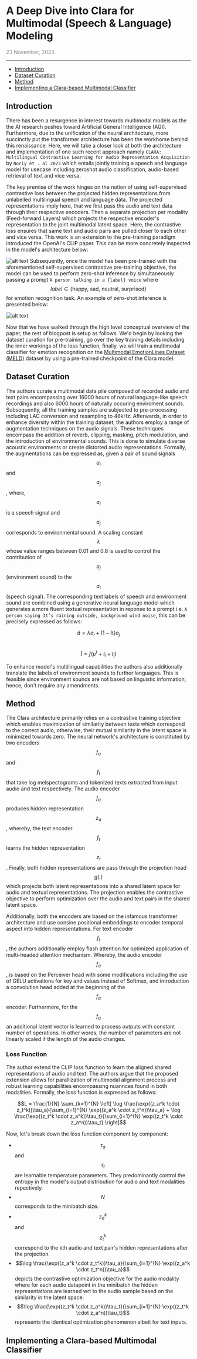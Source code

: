<link href="styles.css" rel="stylesheet"/>
<link rel="stylesheet" href="https://cdn.jsdelivr.net/npm/katex@0.10.2/dist/katex.min.css" integrity="sha384-yFRtMMDnQtDRO8rLpMIKrtPCD5jdktao2TV19YiZYWMDkUR5GQZR/NOVTdquEx1j" crossorigin="anonymous">
<script defer src="https://cdn.jsdelivr.net/npm/katex@0.10.2/dist/katex.min.js" integrity="sha384-9Nhn55MVVN0/4OFx7EE5kpFBPsEMZxKTCnA+4fqDmg12eCTqGi6+BB2LjY8brQxJ" crossorigin="anonymous"></script>
<script defer src="https://cdn.jsdelivr.net/npm/katex@0.10.2/dist/contrib/auto-render.min.js" integrity="sha384-kWPLUVMOks5AQFrykwIup5lo0m3iMkkHrD0uJ4H5cjeGihAutqP0yW0J6dpFiVkI" crossorigin="anonymous" onload="renderMathInElement(document.body);"></script>

# A Deep Dive into Clara for Multimodal (Speech & Language) Modeling
<p style="opacity: 0.5;">23 November, 2023</p>
<hr>

- [Introduction](#introduction)
- [Dataset Curation](#dataset-curation)
- [Method](#dataset-curation)
- [Implementing a Clara-based Multimodal Classifier](#implementing-a-clara-based-multimodal-classifier)


## Introduction
There has been a resurgence in interest towards multimodal models as the the AI research pushes toward Artificial General Intelligence (AGI). Furthermore, due to the unification of the neural architecture, more succinctly put the transformer architecture has been the workhorse behind this renaissance. Here, we will take a closer look at both the architecture and implementation of one such recent approach namely ```CLARA: Multilingual Contrastive Learning for
Audio Representation Acquisition``` by `Noriy et . al 2023` which entails jointly training a speech and language model for usecase including zeroshot audio classification, audio-based retrieval of text and vice versa. 

The key premise of the work hinges on the notion of using self-supervised contrastive loss between the projected hidden representations from unlabelled multilingual speech and language data. The projected representations imply here, that we first pass the audio and text data through their respective encoders. Then a separate projection per modality (Feed-forward Layers) which projects the respective encoder's representation to the joint multimodal latent space. Here, the contrastive loss ensures that same text and audio pairs are pulled closer to each other and vice versa. This work is an extension to the pre-training paradigm introduced the OpenAI's CLIP paper. This can be more concretely inspected in the model's architecture below:

![alt text](/media/clara-multimodal-classifier/architecture.png "Clara Architecture")
Subsequently, once the model has been pre-trained with the aforementioned self-supervised contrastive pre-training objective, the model can be used to perform zero-shot inference by simultaneously passing a prompt `A person talking in a {label} voice` where $$label \in \{ \text{happy, sad, neutral, surprised} \}$$ for emotion recognition task. An example of zero-shot inference is presented below:

![alt text](/media/clara-multimodal-classifier/zeroshot.png "Clara Zeroshot Inference")

Now that we have walked through the high level conceptual overview of the paper, the rest of blogpost is setup as follows. We'd begin by looking the dataset curation for pre-training, go over the key training details including the inner workings of the loss function, finally, we will train a multimodal classifier for emotion recognition on the [Multimodal EmotionLines Dataset (MELD)](https://www.kaggle.com/datasets/zaber666/meld-dataset/data) dataset by using a pre-trained checkpoint of the Clara model.

## Dataset Curation
The authors curate a multimodal data pile composed of recorded audio and text pairs encompassing over 16000 hours of natural language-like speech recordings and also 6000 hours of naturally occuring enviroment sounds. Subsequently, all the training samples are subjected to pre-processing including LAC conversion and resampling to 48kHz. Afterwards, in order to enhance diversity within the training dataset, the authors employ a range of augmentation techniques on the audio signals. These techniques encompass the addition of reverb, clipping, masking, pitch modulation, and the introduction of environmental sounds. This is done to simulate diverse acoustic environments or create distorted audio representations. Formally, the augmentations can be expressed as, given a pair of sound signals $$a_i$$ and $$a_j$$, where, $$a_i$$ is a speech signal and $$a_j$$ corresponds to environmental sound. A scaling constant $$\lambda$$ whose value ranges between  0.01 and 0.8 is used to control the contribution of $$a_j$$ (environment sound) to the $$a_i$$ (speech signal). The corresponding text labels of speech and environment sound are combined using a generative neural language model which generates a more fluent textual representation in reponse to a prompt i.e. `A person saying It’s raining outside, background wind noise`, this can be precisely expressed as follows:

$$\hat{a} = \lambda a_i + (1 - \lambda) a_j$$ <br/>
$$\hat{t} = f(p^t + t_i + t_j)$$

To enhance model's multilingual capabilities the authors also additionally translate the labels of environment sounds to further languages. This is feasible since environment sounds are not based on linguistic information, hence, don't require any amendments.
## Method
The Clara architecture primarily relies on a contrastive training objective which enables maximization of similarity between texts which correspond to the correct audio, otherwise, their mutual similarity in the latent space is minimized towards zero. The neural network's architecture is constituted by two encoders $$f_a$$ and $$f_t$$ that take log melspectograms and tokenized texts extracted from input audio and text respectively. The audio encoder $$f_a$$ produces hidden representation $$z_a$$, whereby, the text encoder $$f_t$$ learns the hidden representation $$z_t$$. Finally, both hidden representations are pass through the projection head $$g(.)$$ which projects both latent representations into a shared latent space for audio and textual representations. The projection enables the contrastive objective to perform optimization over the audio and text pairs in the shared latent space.

Additionally, both the encoders are based on the infamous transformer architecture and use consine positional embeddings to encoder temporal aspect into hidden representations. For text encoder $$f_t$$, the authors additionally employ flash attention for optimized application of multi-headed attention mechanism. Whereby, the audio encoder $$f_a$$, is based on the Perceiver head with some modifications including the use of GELU activations for key and values instead of Softmax, and introduction a convolution head added at the beginning of the $$f_a$$ encoder. Furthermore, for the $$f_a$$ an additional latent vector is learned to process outputs with constant number of operations. In other words, the number of parameters are not linearly scaled if the length of the audio changes.

### Loss Function
The author extend the CLIP loss function to learn the aligned shared representations of audio and text. The authors argue that the proposed extension allows for parallization of multimodal alignment process and robust learning capabilities encompassing nuannces found in both modalities. Formally, the loss function is expressed as follows:

$$L = \frac{1}{N} \sum_{k=1}^{N} \left[ \log \frac{\exp((z_a^k \cdot z_t^k))\tau_a}{\sum_{i=1}^{N} \exp((z_a^k \cdot z_t^n))\tau_a} + \log \frac{\exp((z_t^k \cdot z_a^k))\tau_t}{\sum_{i=1}^{N} \exp((z_t^k \cdot z_a^n))\tau_t} \right]$$

Now, let's break down the loss function component by component:

- $$\tau_a$$ and $$\tau_t$$ are learnable temperature parameters. They predominantly control the entropy in the model's output distribution for audio and text modalities repectively.
- $$N$$ corresponds to the minibatch size.
- $$z_a^k$$ and $$z_t^k$$ correspond to the kth audio and text pair's hidden representations after the projection.
- $$\log \frac{\exp((z_a^k \cdot z_t^k))\tau_a}{\sum_{i=1}^{N} \exp((z_a^k \cdot z_t^n))\tau_a}$$ depicts the contrastive optimization objective for the audio modality where for each audio datapoint in the minibatch the hidden representations are learned wrt to the audio sample based on the similarity in the latent space.
- $$\log \frac{\exp((z_t^k \cdot z_a^k))\tau_t}{\sum_{i=1}^{N} \exp((z_t^k \cdot z_a^n))\tau_t}$$ represents the identical optimization phenomenon albeit for text inputs.

## Implementing a Clara-based Multimodal Classifier 



[^acceptance]: <Add foot notes>
